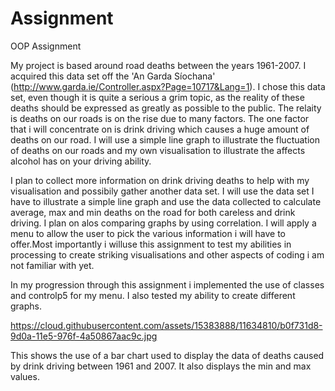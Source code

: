 # Assignment
OOP Assignment

My project is based around road deaths between the years 1961-2007. I acquired this data set off the 'An Garda Síochana' (http://www.garda.ie/Controller.aspx?Page=10717&Lang=1). I chose this data set, even though it is quite a serious a grim topic, as the reality of these deaths should be expressed as greatly as possible to the public. The relaity is deaths on our roads is on the rise due to many factors. The one factor that i will concentrate on is drink driving which causes a huge amount of deaths on our road. I will use a simple line graph to illustrate the fluctuation of deaths on our roads and my own visualisation to illustrate the affects alcohol has on your driving ability. 

I plan to collect more information on drink driving deaths to help with my visualisation and possibily gather another data set. I will use the data set I have to illustrate a simple line graph and use the data collected to calculate average, max and min deaths on the road for both careless and drink driving. I plan on alos comparing graphs by using correlation. I will apply a menu to allow the user to pick the various information i will have to offer.Most importantly i willuse this assignment to test my abilities in processing to create striking visualisations and other aspects of coding i am not familiar with yet.

In my progression through this assignment i implemented the use of classes and controlp5 for my menu. I also tested my ability to create different graphs.

https://cloud.githubusercontent.com/assets/15383888/11634810/b0f731d8-9d0a-11e5-976f-4a50867aac9c.jpg

This shows the use of a bar chart used to display the data of deaths caused by drink driving between 1961 and 2007. It also displays the min and max values.





